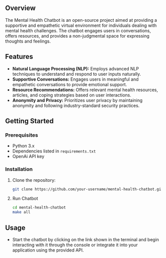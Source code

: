
## Overview

The Mental Health Chatbot is an open-source project aimed at providing a supportive and empathetic virtual environment for individuals dealing with mental health challenges. The chatbot engages users in conversations, offers resources, and provides a non-judgmental space for expressing thoughts and feelings.

## Features

- **Natural Language Processing (NLP):** Employs advanced NLP techniques to understand and respond to user inputs naturally.
- **Supportive Conversations:** Engages users in meaningful and empathetic conversations to provide emotional support.
- **Resource Recommendations:** Offers relevant mental health resources, articles, and coping strategies based on user interactions.
- **Anonymity and Privacy:** Prioritizes user privacy by maintaining anonymity and following industry-standard security practices.

## Getting Started

### Prerequisites

- Python 3.x
- Dependencies listed in `requirements.txt`
- OpenAi API key

### Installation

1. Clone the repository:

    ```bash
    git clone https://github.com/your-username/mental-health-chatbot.git
    ```

2. Run Chatbot

    ```bash
    cd mental-health-chatbot
    make all
    ```


## Usage

- Start the chatbot by clicking on the link  shown in the terminal and begin interacting with it through the console or integrate it into your application using the provided API.

